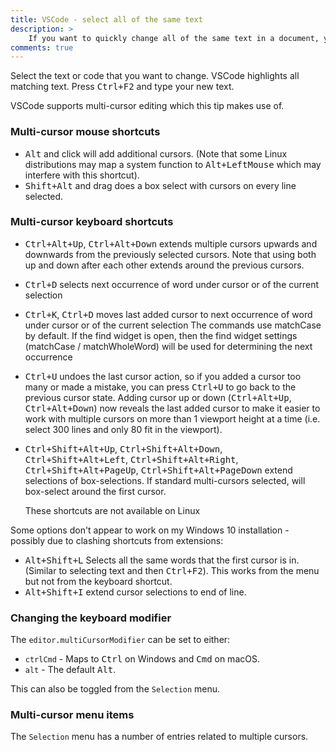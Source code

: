 ```yaml
---
title: VSCode - select all of the same text
description: >
    If you want to quickly change all of the same text in a document, you can use the Ctrl+F2 shortcut.
comments: true
---
```


Select the text or code that you want to change. VSCode highlights all matching text. Press <kbd>Ctrl+F2</kbd> and type your new text.

VSCode supports multi-cursor editing which this tip makes use of.

### Multi-cursor mouse shortcuts

* <kbd>Alt</kbd> and click will add additional cursors. (Note that some Linux distributions may map a system function to <kbd>Alt+LeftMouse</kbd> which may interfere with this shortcut).
* <kbd>Shift+Alt</kbd> and drag does a box select with cursors on every line selected.

### Multi-cursor keyboard shortcuts

* <kbd>Ctrl+Alt+Up</kbd>, <kbd>Ctrl+Alt+Down</kbd> extends multiple cursors upwards and downwards from the previously selected cursors. Note that using both up and down after each other extends around the previous cursors.
* <kbd>Ctrl+D</kbd> selects next occurrence of word under cursor or of the current selection
* <kbd>Ctrl+K</kbd>, <kbd>Ctrl+D</kbd> moves last added cursor to next occurrence of word under cursor or of the current selection
  The commands use matchCase by default. If the find widget is open, then the find widget settings (matchCase / matchWholeWord) will be used for determining the next occurrence
* <kbd>Ctrl+U</kbd> undoes the last cursor action, so if you added a cursor too many or made a mistake, you can press <kbd>Ctrl+U</kbd> to go back to the previous cursor state. Adding cursor up or down (<kbd>Ctrl+Alt+Up</kbd>, <kbd>Ctrl+Alt+Down</kbd>) now reveals the last added cursor to make it easier to work with multiple cursors on more than 1 viewport height at a time (i.e. select 300 lines and only 80 fit in the viewport).

* <kbd>Ctrl+Shift+Alt+Up</kbd>, <kbd>Ctrl+Shift+Alt+Down</kbd>, <kbd>Ctrl+Shift+Alt+Left</kbd>, <kbd>Ctrl+Shift+Alt+Right</kbd>, <kbd>Ctrl+Shift+Alt+PageUp</kbd>, <kbd>Ctrl+Shift+Alt+PageDown</kbd> extend selections of box-selections. If standard multi-cursors selected, will box-select around the first cursor.

  These shortcuts are not available on Linux

Some options don't appear to work on my Windows 10 installation - possibly due to clashing shortcuts from extensions:

* <kbd>Alt+Shift+L</kbd> Selects all the same words that the first cursor is in. (Similar to selecting text and then <kbd>Ctrl+F2</kbd>). This works from the menu but not from the keyboard shortcut.
* <kbd>Alt+Shift+I</kbd> extend cursor selections to end of line.

### Changing the keyboard modifier

The `editor.multiCursorModifier` can be set to either:

* `ctrlCmd` - Maps to <kbd>Ctrl</kbd> on Windows and <kbd>Cmd</kbd> on macOS.
* `alt` - The default <kbd>Alt</kbd>.

This can also be toggled from the `Selection` menu.

### Multi-cursor menu items

The `Selection` menu has a number of entries related to multiple cursors.

